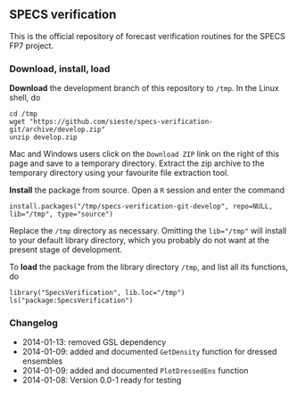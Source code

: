 ## SPECS verification

This is the official repository of forecast verification routines for the SPECS FP7 project.

### Download, install, load

**Download** the development branch of this repository to `/tmp`. In the Linux shell, do

    cd /tmp
    wget "https://github.com/sieste/specs-verification-git/archive/develop.zip" 
    unzip develop.zip

Mac and Windows users click on the `Download ZIP` link on the right of this page and save to a temporary directory. Extract the zip archive to the temporary directory using your favourite file extraction tool.

**Install** the package from source. Open a `R` session and enter the command

    install.packages("/tmp/specs-verification-git-develop", repo=NULL, lib="/tmp", type="source")
    
Replace the `/tmp` directory as necessary. Omitting the `lib="/tmp"` will install to your default library directory, which you probably do not want at the present stage of development.

To **load** the package from the library directory `/tmp`, and list all its functions, do

    library("SpecsVerification", lib.loc="/tmp")
    ls("package:SpecsVerification")


### Changelog

* 2014-01-13: removed GSL dependency 
* 2014-01-09: added and documented `GetDensity` function for dressed ensembles
* 2014-01-09: added and documented `PlotDressedEns` function
* 2014-01-08: Version 0.0-1 ready for testing
